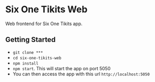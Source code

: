 # Six One Tikits Web
Web frontend for Six One Tikits app.

## Getting Started
+ `git clone ***`
+ `cd six-one-tikits-web`
+ `npm install`
+ `npm start`. This will start the app on port 5050
+ You can then access the app with this url `http://localhost:5050`
